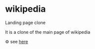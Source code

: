 # wikipedia
Landing page clone

It is a clone of the main page of wikipedia

⚙️ see [here](https://johnrodriguezm.github.io/wikipedia_clone_full/)
